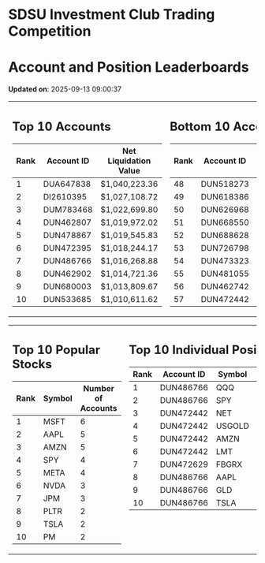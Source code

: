 # SDSU Investment Club Trading Competition 
 # Account and Position Leaderboards

**Updated on**: 2025-09-13 09:00:37

<table><tr><td valign="top">

## Top 10 Accounts
| Rank | Account ID | Net Liquidation Value |
|------|------------|-----------------------|
| 1 | DUA647838 | $1,040,223.36 |
| 2 | DI2610395 | $1,027,108.72 |
| 3 | DUM783468 | $1,022,699.80 |
| 4 | DUN462807 | $1,019,972.02 |
| 5 | DUN478867 | $1,019,545.83 |
| 6 | DUN472395 | $1,018,244.17 |
| 7 | DUN486766 | $1,016,268.88 |
| 8 | DUN462902 | $1,014,721.36 |
| 9 | DUN680003 | $1,013,809.67 |
| 10 | DUN533685 | $1,010,611.62 |

</td><td valign="top">

## Bottom 10 Accounts
| Rank | Account ID | Net Liquidation Value |
|------|------------|-----------------------|
| 48 | DUN518273 | $1,000,421.32 |
| 49 | DUN618386 | $1,000,210.66 |
| 50 | DUN626968 | $1,000,210.66 |
| 51 | DUN668550 | $1,000,210.66 |
| 52 | DUN688628 | $1,000,105.33 |
| 53 | DUN726798 | $1,000,105.33 |
| 54 | DUN473323 | $999,450.57 |
| 55 | DUN481055 | $992,254.01 |
| 56 | DUN462742 | $980,408.39 |
| 57 | DUN472442 | $924,993.32 |

</td></tr></table>

<table><tr><td valign="top">

## Top 10 Popular Stocks
| Rank | Symbol | Number of Accounts |
|------|--------|--------------------|
| 1 | MSFT | 6 |
| 2 | AAPL | 5 |
| 3 | AMZN | 5 |
| 4 | SPY | 4 |
| 5 | META | 4 |
| 6 | NVDA | 3 |
| 7 | JPM | 3 |
| 8 | PLTR | 2 |
| 9 | TSLA | 2 |
| 10 | PM | 2 |

</td><td valign="top">

## Top 10 Individual Positions
| Rank | Account ID | Symbol | Cost | Total Value |
|------|------------|--------|-----------|-------------|
| 1 | DUN486766 | QQQ | $150,001.26 | $150,001.26 |
| 2 | DUN486766 | SPY | $150,001.13 | $150,001.13 |
| 3 | DUN472442 | NET | $128,399.03 | $128,399.03 |
| 4 | DUN472442 | USGOLD | $109,327.10 | $109,327.10 |
| 5 | DUN472442 | AMZN | $107,554.22 | $107,554.22 |
| 6 | DUN472442 | LMT | $101,548.70 | $101,548.70 |
| 7 | DUN472629 | FBGRX | $100,014.95 | $100,014.95 |
| 8 | DUN486766 | AAPL | $100,002.17 | $100,002.17 |
| 9 | DUN486766 | GLD | $100,001.48 | $100,001.48 |
| 10 | DUN486766 | TSLA | $100,001.43 | $100,001.43 |

</td></tr></table>
